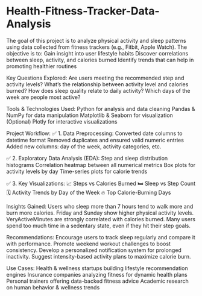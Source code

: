 # Health-Fitness-Tracker-Data-Analysis

The goal of this project is to analyze physical activity and sleep patterns using data collected from fitness trackers (e.g., Fitbit, Apple Watch). The objective is to:
Gain insight into user lifestyle habits
Discover correlations between sleep, activity, and calories burned
Identify trends that can help in promoting healthier routines

Key Questions Explored:
Are users meeting the recommended step and activity levels?
What’s the relationship between activity level and calories burned?
How does sleep quality relate to daily activity?
Which days of the week are people most active?

Tools & Technologies Used:
Python for analysis and data cleaning
Pandas & NumPy for data manipulation
Matplotlib & Seaborn for visualization
(Optional) Plotly for interactive visualizations

Project Workflow:
✅ 1. Data Preprocessing:
Converted date columns to datetime format
Removed duplicates and ensured valid numeric entries
Added new columns: day of the week, activity categories, etc.

✅ 2. Exploratory Data Analysis (EDA):
Step and sleep distribution histograms
Correlation heatmap between all numerical metrics
Box plots for activity levels by day
Time-series plots for calorie trends

✅ 3. Key Visualizations:
📈 Steps vs Calories Burned
🛏️ Sleep vs Step Count
🗓️ Activity Trends by Day of the Week
🔥 Top Calorie-Burning Days

Insights Gained:
Users who sleep more than 7 hours tend to walk more and burn more calories.
Friday and Sunday show higher physical activity levels.
VeryActiveMinutes are strongly correlated with calories burned.
Many users spend too much time in a sedentary state, even if they hit their step goals.

Recommendations:
Encourage users to track sleep regularly and compare it with performance.
Promote weekend workout challenges to boost consistency.
Develop a personalized notification system for prolonged inactivity.
Suggest intensity-based activity plans to maximize calorie burn.

Use Cases:
Health & wellness startups building lifestyle recommendation engines
Insurance companies analyzing fitness for dynamic health plans
Personal trainers offering data-backed fitness advice
Academic research on human behavior & wellness trends




